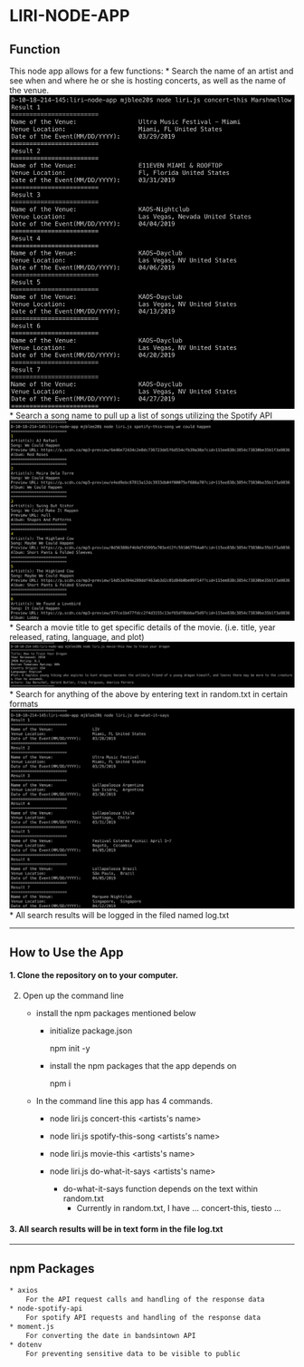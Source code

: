 # LIRI-NODE-APP

## Function

This node app allows for a few functions: 
    * Search the name of an artist and see when and where he or she is hosting concerts, as well as the name of the venue.
    ![concert-this screenshot](images/concert-this.png)
    * Search a song name to pull up a list of songs utilizing the Spotify API
    ![spotify-this-song screenshot](images/spotify-this-song.png)
    * Search a movie title to get specific details of the movie. (i.e. title, year released, rating, language, and plot)
    ![movie-this screenshot](images/movie-this.png)
    * Search for anything of the above by entering text in random.txt in certain formats
    ![movie-this screenshot](images/do-what-it-says.png)
    * All search results will be logged in the filed named log.txt

---

## How to Use the App

#### 1. Clone the repository on to your computer. 

 2. Open up the command line

    - install the npm packages mentioned below
        * initialize package.json
        
            npm init -y

        * install the npm packages that the app depends on

            npm i

    - In the command line this app has 4 commands.

        * node liri.js concert-this &lt;artists's name&gt;

        * node liri.js spotify-this-song &lt;artists's name&gt;


        * node liri.js movie-this &lt;artists's name&gt;

        * node liri.js do-what-it-says &lt;artists's name&gt;
        
            * do-what-it-says function depends on the text within random.txt
                - Currently in random.txt, I have ... concert-this, tiesto ...

#### 3. All search results will be in text form in the file log.txt



---

## npm Packages

    * axios
        For the API request calls and handling of the response data
    * node-spotify-api
        For spotify API requests and handling of the response data
    * moment.js
        For converting the date in bandsintown API
    * dotenv
        For preventing sensitive data to be visible to public

